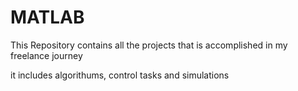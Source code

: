 # MATLAB
This Repository contains all the projects that is accomplished in my freelance journey

it includes algorithums, control tasks and simulations
